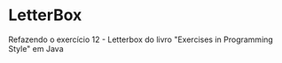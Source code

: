 # LetterBox
 Refazendo o exercício 12 - Letterbox do livro "Exercises in Programming Style"  em Java
